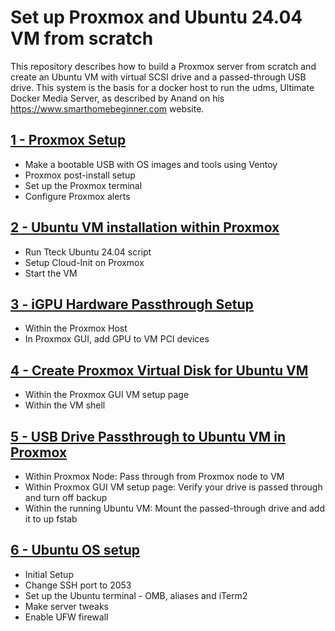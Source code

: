 # Set up Proxmox and Ubuntu 24.04 VM from scratch
This repository describes how to build a Proxmox server from scratch and create an Ubuntu VM with virtual SCSI drive and a passed-through USB drive. This system is the basis for a docker host to run the udms, Ultimate Docker Media Server, as described by Anand on his https://www.smarthomebeginner.com website.

## [1 - Proxmox Setup](1%20-%20Proxmox%20Setup.md)
  - Make a bootable USB with OS images and tools using Ventoy
  - Proxmox post-install setup
  - Set up the Proxmox terminal
  - Configure Proxmox alerts
## [2 - Ubuntu VM installation within Proxmox](2%20-%20Ubuntu%20VM%20Installation%20within%20Proxmox.md)
  - Run Tteck Ubuntu 24.04 script
  - Setup Cloud-Init on Proxmox
  - Start the VM
## [3 - iGPU Hardware Passthrough Setup](3%20-%20iGPU%20Hardware%20Passthrough%20Setup.md)
  - Within the Proxmox Host
  - In Proxmox GUI, add GPU to VM PCI devices
## [4 - Create Proxmox Virtual Disk for Ubuntu VM](4%20-%20Create%20Proxmox%20Virtual%20Disk%20for%20Ubuntu%20VM.md)
  - Within the Proxmox GUI VM setup page
  - Within the VM shell
## [5 - USB Drive Passthrough to Ubuntu VM in Proxmox](5%20-%20USB%20Drive%20Hardware%20Passthrough%20Setup.md)
  - Within Proxmox Node: Pass through from Proxmox node to VM
  - Within Proxmox GUI VM setup page: Verify your drive is passed through and turn off backup
  - Within the running Ubuntu VM: Mount the passed-through drive and add it to up fstab

## [6 - Ubuntu OS setup](6%20-%20Ubuntu%20OS%20Setup.md)
  - Initial Setup
  - Change SSH port to 2053
  - Set up the Ubuntu terminal - OMB, aliases and iTerm2
  - Make server tweaks
  - Enable UFW firewall
